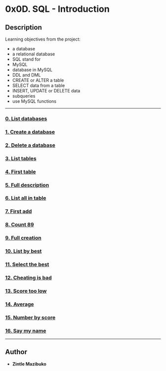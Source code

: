 # 0x0D. SQL - Introduction

## Description
Learning objectives from the project:

* a database
* a relational database
* SQL stand for
* MySQL
* database in MySQL
* DDL and DML 
* CREATE or ALTER a table
* SELECT data from a table
* INSERT, UPDATE or DELETE data
* subqueries
* use MySQL functions

---

### [0. List databases](./0-list_databases.sql)

### [1. Create a database](./1-create_database_if_missing.sql)

### [2. Delete a database](./2-remove_database.sql)

### [3. List tables](./3-list_tables.sql)

### [4. First table](./4-first_table.sql)

### [5. Full description](./5-full_table.sql)

### [6. List all in table](./6-list_values.sql)

### [7. First add](./7-insert_value.sql)

### [8. Count 89](./8-count_89.sql)

### [9. Full creation](./9-full_creation.sql)

### [10. List by best](./10-top_score.sql)

### [11. Select the best](./11-best_score.sql)

### [12. Cheating is bad](./12-no_cheating.sql)

### [13. Score too low](./13-change_class.sql)

### [14. Average](./14-average.sql)

### [15. Number by score](./15-groups.sql)

### [16. Say my name](./16-no_link.sql)

---

## Author
* **Zintle Mazibuko** 
